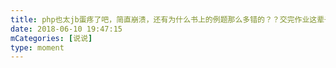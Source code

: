 ```yaml
---
title: php也太jb蛋疼了吧，简直崩溃，还有为什么书上的例题那么多错的？？交完作业这辈子再也不想碰php😩😩
date: 2018-06-10 19:47:15
mCategories: [说说]
type: moment
---
```


<div id="pics-20180610194715"></div>

<script>
var data = [
    {"link": "2018-06-10_000000.jpeg", "type": "shuoshuo"},
    {"link": "2018-06-10_000001.jpeg", "type": "shuoshuo"},
    {"link": "2018-06-10_000002.jpeg", "type": "shuoshuo"}
];
picsRender(data, "pics-20180610194715");
</script>
